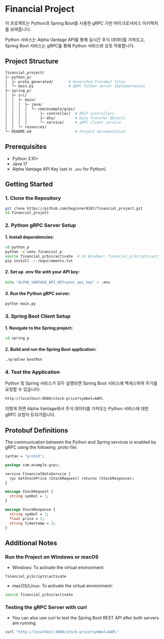 # Financial Project

이 프로젝트는 Python과 Spring Boot를 사용한 gRPC 기반 마이크로서비스 아키텍처를 보여줍니다. 

Python 서비스는 Alpha Vantage API를 통해 실시간 주식 데이터를 가져오고, Spring Boot 서비스는 gRPC를 통해 Python 서비스와 상호 작용합니다.

## Project Structure

```bash
financial_project/
├─ python_p/
│  ├─ proto_generated/       # Generated Protobuf files
│  └─ main.py                # gRPC Python server implementation
├─ spring_p/
│  ├─ src/
│  │  ├─ main/
│  │  │  ├─ java/
│  │  │  │  └─ com/example/grpc/
│  │  │  │      ├─ controller/  # REST controllers
│  │  │  │      ├─ dto/         # Data Transfer Objects
│  │  │  │      └─ service/     # gRPC client service
│  │  └─ resources/
└─ README.md                    # Project documentation
```

## Prerequisites
- Python 3.10+
- Java 17
- Alpha Vantage API Key (set in `.env` for Python)

## Getting Started

### 1. Clone the Repository

```bash
git clone https://github.com/beginner0107/financial_project.git
cd financial_project
```

### 2. Python gRPC Server Setup

#### 1. Install dependencies:
```bash
cd python_p
python -m venv financial_p
source financial_p/bin/activate  # On Windows: financial_p\Scripts\activate
pip install -r requirements.txt
```

#### 2. Set up .env file with your API key:
```bash
echo "ALPHA_VANTAGE_API_KEY=your_api_key" > .env
```

#### 3. Run the Python gRPC server:
```bash
python main.py
```

### 3. Spring Boot Client Setup

#### 1. Navigate to the Spring project:


```bash
cd spring_p
```

#### 2. Build and run the Spring Boot application:

```bash
./gradlew bootRun
```

### 4. Test the Application
Python 및 Spring 서비스가 모두 실행되면 Spring Boot 서비스에 액세스하여 주가를 요청할 수 있습니다:

```bash
http://localhost:8080/stock-price?symbol=AAPL
```

이렇게 하면 Alpha Vantage에서 주식 데이터를 가져오는 Python 서비스에 대한 gRPC 요청이 트리거됩니다.

## Protobuf Definitions

The communication between the Python and Spring services is enabled by gRPC using the following .proto file:

```proto
syntax = "proto3";

package com.example.grpc;

service FinancialDataService {
  rpc GetStockPrice (StockRequest) returns (StockResponse);
}

message StockRequest {
  string symbol = 1;
}

message StockResponse {
  string symbol = 1;
  float price = 2;
  string timestamp = 3;
}
```

## Additional Notes

### Run the Project on Windows or macOS

- Windows: To activate the virtual environment:

```bash
financial_p\Scripts\activate
```
- macOS/Linux: To activate the virtual environment:

```bash
source financial_p/bin/activate
```

### Testing the gRPC Server with curl

- You can also use curl to test the Spring Boot REST API after both servers are running:

```bash
curl "http://localhost:8080/stock-price?symbol=AAPL"
```
